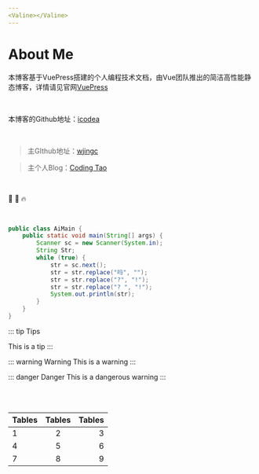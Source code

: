 ```yaml
---
<Valine></Valine>
---
```




# About Me

本博客基于VuePress搭建的个人编程技术文档，由Vue团队推出的简洁高性能静态博客，详情请见官网[VuePress](https://vuepress.vuejs.org/zh/)

<br/>

本博客的Github地址：[icodea](https://github.com/icodea)

<br/>

> 主GIthub地址：[wjingc](https://github.com/WJingC)
>

> 主个人Blog：[Coding Tao](https://wjingc.github.io/)
>

<br/>

:tada: :100: :fire:

<br/>

```java
public class AiMain {
    public static void main(String[] args) {
        Scanner sc = new Scanner(System.in);
        String Str;
        while (true) {
            str = sc.next();
            str = str.replace("吗", "");
            str = str.replace("?", "!");
            str = str.replace("? ", "!");
            System.out.println(str);
        }
    }
}
```



::: tip Tips

This is a tip
:::

::: warning Warning
This is a warning
:::

::: danger Danger
This is a dangerous warning
:::

<br/>



<br/>

| Tables | Tables | Tables |
| ------ | :----: | -----: |
| 1      |   2    |      3 |
| 4      |   5    |      6 |
| 7      |   8    |      9 |



<Valine></Valine>
